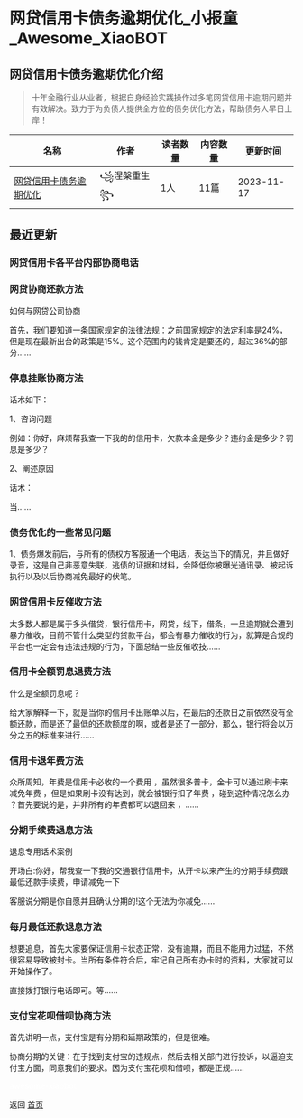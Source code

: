 # 网贷信用卡债务逾期优化_小报童_Awesome_XiaoBOT

## 网贷信用卡债务逾期优化介绍
> 十年金融行业从业者，根据自身经验实践操作过多笔网贷信用卡逾期问题并有效解决。致力于为负债人提供全方位的债务优化方法，帮助债务人早日上岸！  
  


|名称|作者|读者数量|内容数量|更新时间|
|---|---|---|---|---|
|[网贷信用卡债务逾期优化](https://xiaobot.net/p/99?refer=9c3f1c95-a052-465a-9902-f6d75080262a)|꧁涅槃重生꧂|1人|11篇|2023-11-17|

## 最近更新
### 网贷信用卡各平台内部协商电话

### 网贷协商还款方法

如何与网贷公司协商

首先，我们要知道一条国家规定的法律法规：之前国家规定的法定利率是24%，但是现在最新出台的政策是15%。这个范围内的钱肯定是要还的，超过36%的部分......

### 停息挂账协商方法

话术如下：

1、咨询问题

例如：你好，麻烦帮我查一下我的的信用卡，欠款本金是多少？违约金是多少？罚息是多少？

2、阐述原因

话术：

当......

### 债务优化的一些常见问题

1、债务爆发前后，与所有的债权方客服通一个电话，表达当下的情况，并且做好录音，这是自己非恶意失联，逃债的证据和材料，会降低你被曝光通讯录、被起诉执行以及以后协商减免最好的伏笔。

### 网贷信用卡反催收方法

太多数人都是属于多头借贷，银行信用卡，网贷，线下，借条，一旦逾期就会遭到暴力催收，目前不管什么类型的贷款平台，都会有暴力催收的行为，就算是合规的平台也一定会有违法违规的行为，下面总结一些反催收技......

### 信用卡全额罚息退费方法

什么是全额罚息呢？

给大家解释一下，就是当你的信用卡出账单以后，在最后的还款日之前依然没有全额还款，而是还了最低的还款额度的啊，或者是还了一部分，那么，银行将会以万分之五的标准来进行......

### 信用卡退年费方法

众所周知，年费是信用卡必收的一个费用 ，虽然很多普卡，金卡可以通过刷卡来减免年费 ，但是如果刷卡没有达到，就会被银行扣了年费 ，碰到这种情况怎么办
？首先要说的是，并非所有的年费都可以退回来 ，......

### 分期手续费退息方法

退息专用话术案例

开场白:你好，帮我查一下我的交通银行信用卡，从开卡以来产生的分期手续费跟最低还款手续费，申请减免一下

客服说分期是你自愿并且确认分期的!这个无法为你减免......

### 每月最低还款退息方法

想要追息，首先大家要保证信用卡状态正常，没有逾期，而且不能用力过猛，不然很容易导致被封卡。当所有条件符合后，牢记自己所有办卡时的资料，大家就可以开始操作了。

直接拨打银行电话即可。等......

### 支付宝花呗借呗协商方法

首先讲明一点，支付宝是有分期和延期政策的，但是很难。

协商分期的关键：在于找到支付宝的违规点，然后去相关部门进行投诉，以逼迫支付宝方面，同意我们的要求。因为支付宝花呗和借呗，都是正规......


<a href="https://github.com/Reno9527/awesome-xiaobot" style="color: white; text-decoration: none;">awesome-xiaobot</a>

返回 [首页](../README.md)

